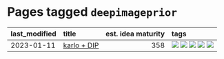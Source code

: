 # Pages tagged `deepimageprior`

|last_modified|title|est. idea maturity|tags
|:---|:---|---:|:---|
|2023-01-11|[karlo + DIP](../karlo-dip.md)|358|[![](https://img.shields.io/badge/tag-deepimageprior-96f12e)](../tags/deepimageprior.md) [![](https://img.shields.io/badge/tag-experimental-eac1b9)](../tags/experimental.md) [![](https://img.shields.io/badge/tag-imagegeneration-5e378d)](../tags/imagegeneration.md) [![](https://img.shields.io/badge/tag-prior-394ee4)](../tags/prior.md) [![](https://img.shields.io/badge/tag-wip-4a3565)](../tags/wip.md)|